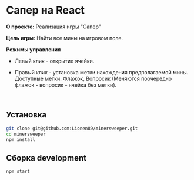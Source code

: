 # Сапер на React

**О проекте:**
Реализация игры "Сапер" <br>

**Цель игры:**
Найти все мины на игровом поле.<br>

**Режимы управления**<br>

- Левый клик - открытие ячейки.
- Правый клик - установка метки нахождения предполагаемой мины.<br>
  Доступные метки: Флажок, Вопросик (Меняются поочередно флажок - вопросик - ячейка без метки).

  <br>

## Установка

```bash
git clone git@github.com:Lionen89/minersweeper.git
cd minersweeper
npm install
```

## Сборка development

```bash
npm start
```
